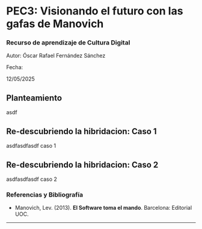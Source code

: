 # PEC3: Visionando el futuro con las gafas de Manovich 

### Recurso de aprendizaje de Cultura Digital 


Autor: Óscar Rafael Fernández Sánchez


Fecha: 

12/05/2025



## Planteamiento


asdf


## Re-descubriendo la hibridacion: Caso 1

asdfasdfasdf caso 1


## Re-descubriendo la hibridacion: Caso 2

asdfasdfasdf caso 2


### Referencias y Bibliografía

* Manovich, Lev. (2013). **El Software toma el mando**. Barcelona: Editorial UOC. 


----

